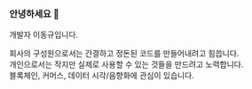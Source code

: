 ### 안녕하세요 👋

개발자 이동규입니다.

회사의 구성원으로서는 간결하고 정돈된 코드를 만들어내려고 힘씁니다. <br/>
개인으로서는 작지만 실제로 사용할 수 있는 것들을 만드려고 노력합니다. <br/>
블록체인, 커머스, 데이터 시각/음향화에 관심이 있습니다.
